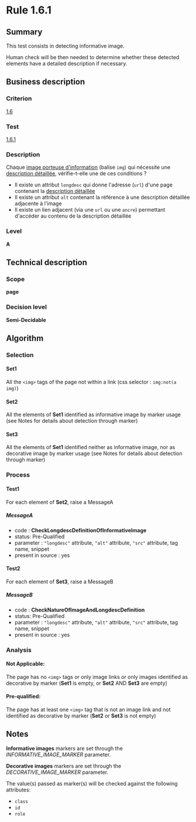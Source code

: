 # Rule 1.6.1

## Summary

This test consists in detecting informative image.

Human check will be then needed to determine whether these detected elements have a detailed description if necessary.

## Business description

### Criterion

[1.6](http://references.modernisation.gouv.fr/referentiel-technique-0#crit-1-6)

### Test

[1.6.1](http://references.modernisation.gouv.fr/referentiel-technique-0#test-1-6-1)

### Description

Chaque <a href="http://references.modernisation.gouv.fr/sites/default/files/RGAA3_RC2-1/glossaire.htm#mimgInfo">image porteuse d'information</a> (balise `img`) qui n&eacute;cessite une <a href="http://references.modernisation.gouv.fr/sites/default/files/RGAA3_RC2-1/glossaire.htm#mDescDetaillee">description d&eacute;taill&eacute;e</a>, v&eacute;rifie-t-elle une de ces conditions ? 
 
 * Il existe un attribut `longdesc` qui donne l'adresse (`url`) d'une page contenant la <a href="http://references.modernisation.gouv.fr/sites/default/files/RGAA3_RC2-1/glossaire.htm#mDescDetaillee">description d&eacute;taill&eacute;e</a> 
 * Il existe un attribut `alt` contenant la r&eacute;f&eacute;rence &agrave; une description d&eacute;taill&eacute;e adjacente &agrave; l'image 
 * Il existe un lien adjacent (via une `url` ou une `ancre`) permettant d'acc&eacute;der au contenu de la description d&eacute;taill&eacute;e 

### Level

**A**

## Technical description

### Scope

**page**

### Decision level

**Semi-Decidable**

## Algorithm

### Selection

#### Set1

All the `<img>` tags of the page not within a link (css selector : `img:not(a img)`)

#### Set2

All the elements of **Set1** identified as informative image by marker usage (see Notes for details about detection through marker)

#### Set3

All the elements of **Set1** identified neither as informative image, nor as decorative image by marker usage (see Notes for details about detection through marker)

### Process

#### Test1

For each element of **Set2**, raise a MessageA

##### MessageA 

-    code : **CheckLongdescDefinitionOfInformativeImage** 
-    status: Pre-Qualified
-    parameter : `"longdesc"` attribute, `"alt"` attribute, `"src"` attribute, tag name, snippet
-    present in source : yes

#### Test2

For each element of **Set3**, raise a MessageB

##### MessageB 

-    code : **CheckNatureOfImageAndLongdescDefinition** 
-    status: Pre-Qualified
-    parameter : `"longdesc"` attribute, `"alt"` attribute, `"src"` attribute, tag name, snippet
-    present in source : yes

### Analysis

#### Not Applicable:

The page has no `<img>` tags or only image links or only images identified as decorative by marker  (**Set1** is empty, or **Set2** AND **Set3** are empty)

#### Pre-qualified:

The page has at least one `<img>` tag that is not an image link and not identified as decorative by marker (**Set2** or **Set3** is not empty)

## Notes

**Informative images** markers are set through the *INFORMATIVE_IMAGE_MARKER* parameter.

**Decorative images** markers are set through the *DECORATIVE_IMAGE_MARKER* parameter.

The value(s) passed as marker(s) will be checked against the following attributes:

- `class`
- `id`
- `role`
